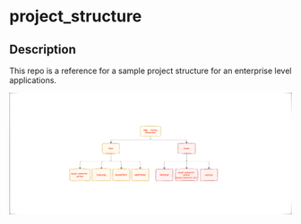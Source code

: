 # project_structure

## Description

This repo is a reference for a sample project structure for an enterprise level applications. 


[//]: # (![Alt text]&#40;./sql_python-connector.drawio.svg&#41;)
<img src="./sql_connector.drawio.svg">